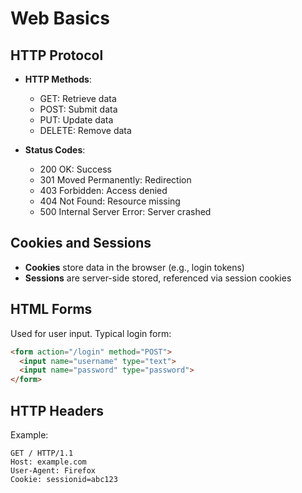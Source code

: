 # Web Basics

## HTTP Protocol
- **HTTP Methods**:
  - GET: Retrieve data
  - POST: Submit data
  - PUT: Update data
  - DELETE: Remove data

- **Status Codes**:
  - 200 OK: Success
  - 301 Moved Permanently: Redirection
  - 403 Forbidden: Access denied
  - 404 Not Found: Resource missing
  - 500 Internal Server Error: Server crashed

## Cookies and Sessions
- **Cookies** store data in the browser (e.g., login tokens)
- **Sessions** are server-side stored, referenced via session cookies

## HTML Forms
Used for user input. Typical login form:
```html
<form action="/login" method="POST">
  <input name="username" type="text">
  <input name="password" type="password">
</form>
```

## HTTP Headers
Example:
```
GET / HTTP/1.1
Host: example.com
User-Agent: Firefox
Cookie: sessionid=abc123
```
